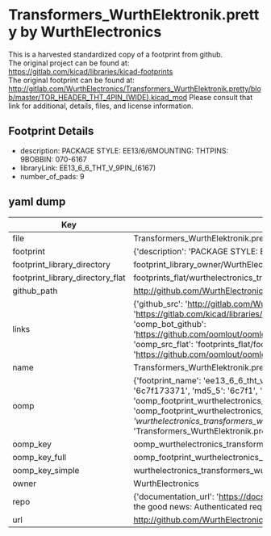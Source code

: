 # Transformers_WurthElektronik.pretty by WurthElectronics  
This is a harvested standardized copy of a footprint from github.  
The original project can be found at:  
https://gitlab.com/kicad/libraries/kicad-footprints  
The original footprint can be found at:
http://gitlab.com/WurthElectronics/Transformers_WurthElektronik.pretty/blob/master/TOR_HEADER_THT_4PIN_(WIDE).kicad_mod
Please consult that link for additional, details, files, and license information.  
## Footprint Details
* description: PACKAGE STYLE: EE13/6/6MOUNTING: THTPINS: 9BOBBIN: 070-6167  
* libraryLink: EE13_6_6_THT_V_9PIN_(6167)  
* number_of_pads: 9  
## yaml dump  
| Key | Value |  
| --- | --- |  
| file | Transformers_WurthElektronik.pretty/EE13_6_6_THT_V_9PIN_(6167).kicad_mod |  
| footprint | {'description': 'PACKAGE STYLE: EE13/6/6MOUNTING: THTPINS: 9BOBBIN: 070-6167', 'libraryLink': 'EE13_6_6_THT_V_9PIN_(6167)', 'number_of_pads': 9} |  
| footprint_library_directory | footprint_library_owner/WurthElectronics_Transformers_WurthElektronik.pretty |  
| footprint_library_directory_flat | footprints_flat/wurthelectronics_transformers_wurthelektronik_ee13_6_6_tht_v_9pin_(6167)/working |  
| github_path | http://github.com/WurthElectronics/Transformers_WurthElektronik.pretty/blob/master/EE13_6_6_THT_V_9PIN_(6167).kicad_mod |  
| links | {'github_src': 'http://gitlab.com/WurthElectronics/Transformers_WurthElektronik.pretty/blob/master/TOR_HEADER_THT_4PIN_(WIDE).kicad_mod', 'github_src_repo': 'https://gitlab.com/kicad/libraries/kicad-footprints', 'oomp_bot': 'footprints/wurthelectronics_transformers_wurthelektronik_ee13_6_6_tht_v_9pin_(6167)/working', 'oomp_bot_github': 'https://github.com/oomlout/oomlout_oomp_footprint_bot/tree/main/footprints/wurthelectronics_transformers_wurthelektronik_ee13_6_6_tht_v_9pin_(6167)/working', 'oomp_src_flat': 'footprints_flat/footprints_flat/wurthelectronics_transformers_wurthelektronik_ee13_6_6_tht_v_9pin_(6167)/working', 'oomp_src_flat_github': 'https://github.com/oomlout/oomlout_oomp_footprint_src/tree/main/footprints_flat/wurthelectronics_transformers_wurthelektronik_ee13_6_6_tht_v_9pin_(6167)/working'} |  
| name | Transformers_WurthElektronik.pretty |  
| oomp | {'footprint_name': 'ee13_6_6_tht_v_9pin_(6167)', 'library_name': 'transformers_wurthelektronik', 'md5': '6c7f1733710f4be2bc16c51fdd0e58d9', 'md5_10': '6c7f173371', 'md5_5': '6c7f1', 'md5_6': '6c7f17', 'oomp_key': 'oomp_wurthelectronics_transformers_wurthelektronik_ee13_6_6_tht_v_9pin_(6167)', 'oomp_key_extra': 'oomp_footprint_wurthelectronics_transformers_wurthelektronik_ee13_6_6_tht_v_9pin_(6167)', 'oomp_key_full': 'oomp_footprint_wurthelectronics_transformers_wurthelektronik_ee13_6_6_tht_v_9pin_(6167)_6c7f17', 'oomp_key_simple': 'wurthelectronics_transformers_wurthelektronik_ee13_6_6_tht_v_9pin_(6167)', 'original_filename': 'Transformers_WurthElektronik.pretty/EE13_6_6_THT_V_9PIN_(6167).kicad_mod', 'owner_name': 'wurthelectronics'} |  
| oomp_key | oomp_wurthelectronics_transformers_wurthelektronik_ee13_6_6_tht_v_9pin_(6167) |  
| oomp_key_full | oomp_footprint_wurthelectronics_transformers_wurthelektronik_ee13_6_6_tht_v_9pin_(6167) |  
| oomp_key_simple | wurthelectronics_transformers_wurthelektronik_ee13_6_6_tht_v_9pin_(6167) |  
| owner | WurthElectronics |  
| repo | {'documentation_url': 'https://docs.github.com/rest/overview/resources-in-the-rest-api#rate-limiting', 'message': "API rate limit exceeded for 84.66.173.59. (But here's the good news: Authenticated requests get a higher rate limit. Check out the documentation for more details.)"} |  
| url | http://github.com/WurthElectronics/Transformers_WurthElektronik.pretty |  

